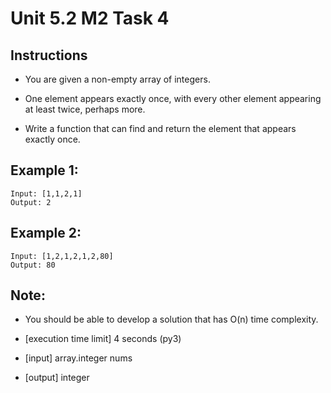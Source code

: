 # Unit 5.2 M2 Task 4

## Instructions
- You are given a non-empty array of integers.

- One element appears exactly once, with every other element appearing at least twice, perhaps more.

- Write a function that can find and return the element that appears exactly once.

## Example 1:
```
Input: [1,1,2,1]
Output: 2
```

## Example 2:
```
Input: [1,2,1,2,1,2,80]
Output: 80
```

## Note: 
- You should be able to develop a solution that has O(n) time complexity.

- [execution time limit] 4 seconds (py3)

- [input] array.integer nums

- [output] integer
